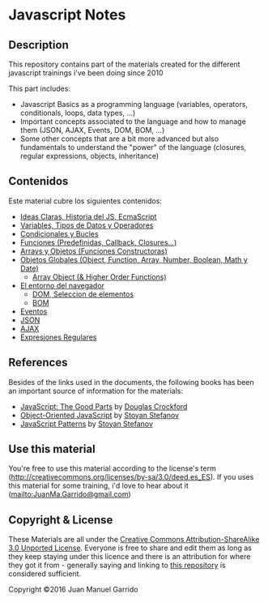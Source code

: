 # Javascript Notes

## Description ##

This repository contains part of the materials created for the different javascript trainings i've been doing since 2010

This part includes:

- Javascript Basics as a programming language (variables, operators, conditionals, loops, data types, ...)
- Important concepts associated to the language and how to manage them (JSON, AJAX, Events, DOM, BOM, ...)
- Some other concepts that are a bit more advanced but also fundamentals to understand the "power" of the language (closures, regular expressions, objects, inheritance)

## Contenidos ##

Este material cubre los siguientes contenidos:

- [Ideas Claras, Historia del JS, EcmaScript](markdown/generalidades)
- [Variables, Tipos de Datos y Operadores](markdown/variable_tipos_datos_operadores)
- [Condicionales y Bucles](markdown/condiciones_bucles)
- [Funciones (Predefinidas, Callback, Closures...)](markdown/funciones)
- [Arrays y Objetos (Funciones Constructoras)](markdown/objetos)
- [Objetos Globales (Object, Function, Array, Number, Boolean, Math y Date)](markdown/objetos_globales)
    - [Array Object (& Higher Order Functions)](markdown/arrays)
- [El entorno del navegador](markdown/entorno_navegador)
    -  [DOM, Seleccion de elementos](markdown/entorno_navegador/DOM)
    -  [BOM](markdown/entorno_navegador/BOM)
- [Eventos](markdown/eventos)
- [JSON](markdown/JSON)
- [AJAX](markdown/AJAX)
- [Expresiones Regulares](markdown/expresiones_regulares)

## References ##

Besides of the links used in the documents, the following books has been an important source of information for the materials:

- [JavaScript: The Good Parts](http://www.amazon.com/dp/0596517742) by [Douglas Crockford](http://www.crockford.com/)
- [Object-Oriented JavaScript](http://www.amazon.com/dp/1847194141) by [Stoyan Stefanov](https://twitter.com/stoyanstefanov)
- [JavaScript Patterns](http://www.amazon.com/dp/0596806752) by [Stoyan Stefanov](https://twitter.com/stoyanstefanov)

## Use this material ##

You're free to use this material according to the license's term (http://creativecommons.org/licenses/by-sa/3.0/deed.es_ES). If you uses this material for some training, i'd love to hear about it (<mailto:JuanMa.Garrido@gmail.com>)

## Copyright & License ##

These Materials are all under the [Creative Commons Attribution-ShareAlike 3.0 Unported License](http://creativecommons.org/licenses/by-sa/3.0/deed.en_EN). Everyone is free to share and edit them as long as they keep staying under this licence and there is an attribution for where they got it from - generally saying and linking to [this repository](https://github.com/juanmaguitar/javascript-notes) is considered sufficient.

Copyright &copy;2016 Juan Manuel Garrido


